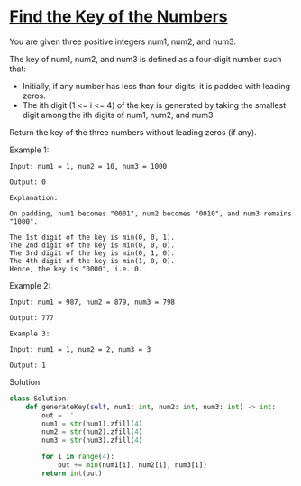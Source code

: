 # [Find the Key of the Numbers](https://leetcode.com/problems/find-the-key-of-the-numbers/description/)

You are given three positive integers num1, num2, and num3.

The key of num1, num2, and num3 is defined as a four-digit number such that:

- Initially, if any number has less than four digits, it is padded with leading zeros.
- The ith digit (1 <= i <= 4) of the key is generated by taking the smallest digit among the ith digits of num1, num2, and num3.

Return the key of the three numbers without leading zeros (if any).

Example 1:
```
Input: num1 = 1, num2 = 10, num3 = 1000

Output: 0

Explanation:

On padding, num1 becomes "0001", num2 becomes "0010", and num3 remains "1000".

The 1st digit of the key is min(0, 0, 1).
The 2nd digit of the key is min(0, 0, 0).
The 3rd digit of the key is min(0, 1, 0).
The 4th digit of the key is min(1, 0, 0).
Hence, the key is "0000", i.e. 0.
```
Example 2:
```
Input: num1 = 987, num2 = 879, num3 = 798

Output: 777

Example 3:

Input: num1 = 1, num2 = 2, num3 = 3

Output: 1
```
Solution
```python
class Solution:
    def generateKey(self, num1: int, num2: int, num3: int) -> int:
        out = ''
        num1 = str(num1).zfill(4)
        num2 = str(num2).zfill(4)
        num3 = str(num3).zfill(4)

        for i in range(4):
            out += min(num1[i], num2[i], num3[i])
        return int(out)
        
```

